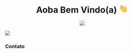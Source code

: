 <h1 align="center">Aoba Bem Vindo(a) <img src="https://raw.githubusercontent.com/ABSphreak/ABSphreak/master/gifs/Hi.gif" width="30px"></h1>
<p align="center">
  <img src="[](https://media.giphy.com/media/kFNOjYHyiasfjuhK1T/giphy.gif)" />
</p>

<img src="https://gpvc.arturio.dev/klasinky"></p>
<h3 align="left">Contato</h3><p align="right">

<p align="left">
</p>

